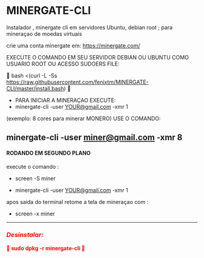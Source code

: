 # MINERGATE-CLI
Instalador , minergate cli em servidores Ubuntu, debian root ; para mineraçao de moedas virtuais 

crie uma conta minergate em: https://minergate.com/

EXECUTE O COMANDO EM SEU SERVIDOR DEBIAN OU UBUNTU COMO USUARIO ROOT OU ACESSO SUDOERS FILE:

&#x1F535; bash <(curl -L -Ss https://raw.githubusercontent.com/fenixtm/MINERGATE-CLI/master/install.bash) &#x1F535;

* PARA INICIAR A MINERAÇAO EXECUTE: 
*  minergate-cli -user <YOUR@gmail.com> -xmr 1 

(exemplo: 8 cores para minerar MONERO) USE O COMANDO:

minergate-cli -user miner@gmail.com -xmr 8
-----------------------------------------------
<h4>  RODANDO EM SEGUNDO PLANO </h4>
execute o comando : 

* screen -S miner 

* minergate-cli -user <YOUR@gmail.com> -xmr 1 

apos saida do terminal retome a tela de mineraçao com : 

* screen -x miner

-----------------------------------------------
<font color="red"><h4> <h3> *Desinstalar:*</h3> &#x1F53B; sudo dpkg -r minergate-cli &#x1F53B;   </h4></font>
